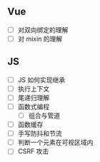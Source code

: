 ## Vue

- [ ] 对双向绑定的理解
- [ ] 对 mixin 的理解

## JS

- [ ] JS 如何实现继承
- [ ] 执行上下文
- [ ] 尾递归理解
- [ ] 函数式编程
  - [ ] 组合与管道
- [ ] 函数缓存
- [ ] 手写防抖和节流
- [ ] 判断一个元素在可视区域内
- [ ] CSRF 攻击
